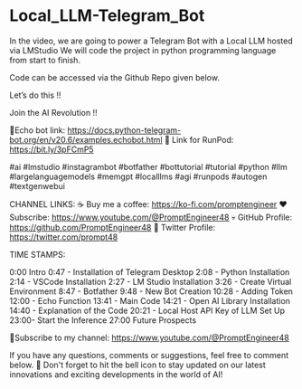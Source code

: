 # Local_LLM-Telegram_Bot

In the video, we are going to power a Telegram Bot with a Local LLM hosted via LMStudio
We will code the project in python programming language from start to finish.

Code can be accessed via the Github Repo given below.

Let’s do this !! 

Join the AI Revolution !!

🤠Echo bot link: https://docs.python-telegram-bot.org/en/v20.6/examples.echobot.html
🍿 Link for RunPod: https://bit.ly/3pFCmP5

#ai #lmstudio #instagrambot #botfather #bottutorial #tutorial #python #llm #largelanguagemodels #memgpt #localllms #agi #runpods #autogen #textgenwebui

CHANNEL LINKS:
☕ Buy me a coffee: https://ko-fi.com/promptengineer
❤️ Subscribe: https://www.youtube.com/@PromptEngineer48
💀 GitHub Profile: https://github.com/PromptEngineer48
🔖 Twitter Profile: https://twitter.com/prompt48

TIME STAMPS:

0:00 Intro
0:47 - Installation of Telegram Desktop
2:08 - Python Installation
2:14 - VSCode Installation
2:27 - LM Studio Installation
3:26 - Create Virtual Environment
8:47 - Botfather
9:48 - New Bot Creation
10:28 - Adding Token
12:00 - Echo Function
13:41 - Main Code
14:21 - Open AI Library Installation
14:40 - Explanation of the Code
20:21 - Local Host API Key of LLM Set Up
23:00- Start the Inference
27:00 Future Prospects

🎁Subscribe to my channel: https://www.youtube.com/@PromptEngineer48 

If you have any questions, comments or suggestions, feel free to comment below. 
🔔 Don't forget to hit the bell icon to stay updated on our latest innovations and exciting developments in the world of AI!
